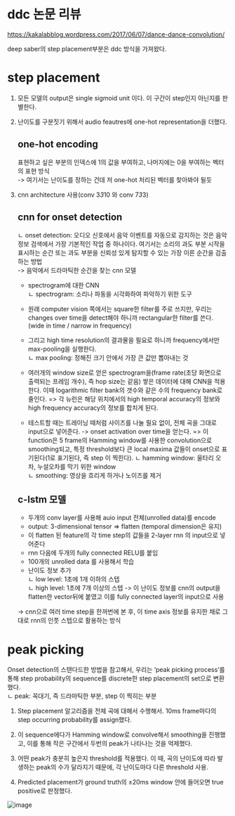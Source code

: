# ddc 논문 리뷰
https://kakalabblog.wordpress.com/2017/06/07/dance-dance-convolution/ 
    
deep saber의 step placement부분은 ddc 방식을 가져왔다.   

# step placement
1. 모든 모델의 output은 single sigmoid unit 이다. 이 구간이 step인지 아닌지를 판별한다. 
2. 난이도를 구분짓기 위해서 audio feautres에 one-hot representation을 더했다.
    ## one-hot encoding
    표현하고 싶은 부분의 인덱스에 1의 값을 부여하고, 나머지에는 0을 부여하는 벡터의 표현 방식    
    -> 여기서는 난이도를 정하는 건데 저 one-hot 처리된 벡터를 찾아봐야 될듯

3. cnn architecture 사용(conv 3*3*10 와 conv 7*3*3) 
    ## cnn for onset detection 
    ㄴ onset detection: 오디오 신호에서 음악 이벤트를 자동으로 감지하는 것은 음악 정보 검색에서 가장 기본적인 작업 중 하나이다. 여기서는 소리의 과도 부분 시작을 표시하는 순간 또는 과도 부분을 신뢰성 있게 탐지할 수 있는 가장 이른 순간을 검출하는 방법    
    -> 음악에서 드라마틱한 순간을 찾는 cnn 모델
    
    - spectrogram에 대한 CNN    
    ㄴ spectrogram: 소리나 파동을 시각화하여 파악하기 위한 도구

    - 원래 computer vision 쪽에서는 square한 filter를 주로 쓰지만,  우리는 changes over time을 detect해야 하니까 rectangular한 filter를 쓴다.(wide in time / narrow in frequency)

    - 그리고 high time resolution의 결과물을 필요로 하니까 frequency에서만 max-pooling을 실행한다.    
    ㄴ max pooling: 정해진 크기 안에서 가장 큰 값만 뽑아내는 것    

    - 여러개의 window size로 얻은 spectrogram을(frame rate(초당 화면으로 출력되는 프레임 개수), 즉 hop size는 같음) 쌓은 데이터에 대해 CNN을 적용한다. 
    이때 logarithmic filter bank의 갯수와 같은 수의 frequency bank로 줄인다. => 각 뉴런은 해당 위치에서의 high temporal accuracy의 정보와 high frequency accuracy의 정보를 합치게 된다.

    - 테스트할 때는 트레이닝 때처럼 사이즈를 나눌 필요 없이, 전체 곡을 그대로 input으로 넣어준다. ->  onset activation over time을 얻는다. => 이 function은 5 frame의 Hamming window를 사용한 convolution으로 smoothing되고, 특정 threshold보다 큰 local maxima 값들이 onset으로 표기된다(1로 표기된다, 즉 step 이 찍힌다).
    ㄴ hamming window: 울타리 오차, 누설오차를 막기 위한 window   
    ㄴ smoothing: 영상을 흐리게 하거나 노이즈를 제거   

    ## c-lstm 모델
    - 두개의 conv layer를 사용해 auio input 전체(unrolled data)를 encode
    - output: 3-dimensional tensor => flatten (temporal dimension은 유지)
    - 이 flatten 된 feature의 각 time step의 값들을 2-layer rnn 의 input으로 넣어준다
    - rnn 다음에 두개의 fully connected RELU를 붙임
    - 100개의 unrolled data 를 사용해서 학습
    - 난이도 정보 추가   
    ㄴ low level: 1초에 1개 이하의 스텝    
    ㄴ high level: 1초에 7개 이상의 스텝
    -> 이 난이도 정보를 cnn의 output을 flatten한 vector뒤에 붙였고 이를 fully connected layer의 input으로 사용    
       
    -> cnn으로 여러 time step을 한꺼번에 본 후, 이 time axis 정보를 유지한 채로 그대로 rnn의 인풋 스텝으로 활용하는 방식    

# peak picking

Onset detection의 스탠다드한 방법을 참고해서, 우리는 ‘peak picking process’를 통해 step probability의 sequence를 discrete한 step placement의 set으로 변환했다.    
ㄴ peak: 꼭대기, 즉 드라마틱한 부분, step 이 찍히는 부분    


1. Step placement 알고리즘을 전체 곡에 대해서 수행해서. 10ms frame마다의 step occurring probability를 assign했다.

2. 이 sequence에다가 Hamming window로 convolve해서 smoothing을 진행했고, 이를 통해 작은 구간에서 두번의 peak가 나타나는 것을 억제했다.

3. 어떤 peak가 충분히 높은지 threshold를 적용했다. 이 때, 곡의 난이도에 따라 발생하는 peak의 수가 달라지기 때문에, 각 난이도마다 다른 threshold 사용.

4. Predicted placement가 ground truth의 ±20ms window 안에 들어오면 true positive로 판정했다.


![image](https://user-images.githubusercontent.com/69388421/151306965-8078405a-a5c1-47e8-bfda-06377a832e57.png)
